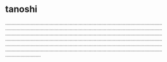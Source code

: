 # tanoshi
....................................................................................................................................................................................................................................................................................................................................................................................................................................................................................................................................................................................................................................................................................................................................................................................................